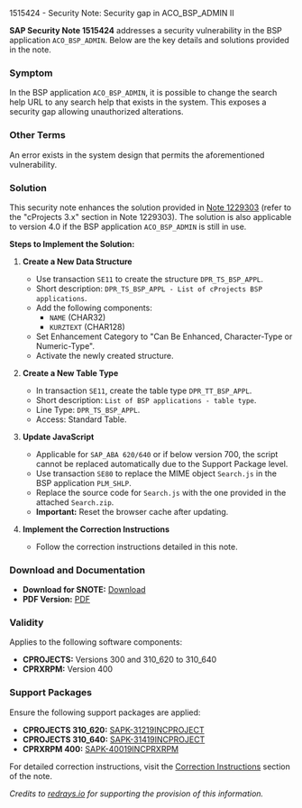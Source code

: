 1515424 - Security Note: Security gap in ACO_BSP_ADMIN II

**SAP Security Note 1515424** addresses a security vulnerability in the BSP application `ACO_BSP_ADMIN`. Below are the key details and solutions provided in the note.

### Symptom
In the BSP application `ACO_BSP_ADMIN`, it is possible to change the search help URL to any search help that exists in the system. This exposes a security gap allowing unauthorized alterations.

### Other Terms
An error exists in the system design that permits the aforementioned vulnerability.

### Solution
This security note enhances the solution provided in [Note 1229303](https://me.sap.com/notes/1229303) (refer to the "cProjects 3.x" section in Note 1229303). The solution is also applicable to version 4.0 if the BSP application `ACO_BSP_ADMIN` is still in use.

**Steps to Implement the Solution:**

1. **Create a New Data Structure**
   - Use transaction `SE11` to create the structure `DPR_TS_BSP_APPL`.
   - Short description: `DPR_TS_BSP_APPL - List of cProjects BSP applications`.
   - Add the following components:
     - `NAME` (CHAR32)
     - `KURZTEXT` (CHAR128)
   - Set Enhancement Category to "Can Be Enhanced, Character-Type or Numeric-Type".
   - Activate the newly created structure.

2. **Create a New Table Type**
   - In transaction `SE11`, create the table type `DPR_TT_BSP_APPL`.
   - Short description: `List of BSP applications - table type`.
   - Line Type: `DPR_TS_BSP_APPL`.
   - Access: Standard Table.

3. **Update JavaScript**
   - Applicable for `SAP_ABA 620/640` or if below version 700, the script cannot be replaced automatically due to the Support Package level.
   - Use transaction `SE80` to replace the MIME object `Search.js` in the BSP application `PLM_SHLP`.
   - Replace the source code for `Search.js` with the one provided in the attached `Search.zip`.
   - **Important:** Reset the browser cache after updating.

4. **Implement the Correction Instructions**
   - Follow the correction instructions detailed in this note.

### Download and Documentation
- **Download for SNOTE:** [Download](https://me.sap.com/notes/0040000008983432017)
- **PDF Version:** [PDF](https://me.sap.com/sap/support/sfm/notes/print/0001515424?language=en-US&token=DBC51CD0B060C36472A6263FD7A3A280)

### Validity
Applies to the following software components:
- **CPROJECTS:** Versions 300 and 310_620 to 310_640
- **CPRXRPM:** Version 400

### Support Packages
Ensure the following support packages are applied:
- **CPROJECTS 310_620:** [SAPK-31219INCPROJECT](https://me.sap.com/supportpackage/SAPK-31219INCPROJECT)
- **CPROJECTS 310_640:** [SAPK-31419INCPROJECT](https://me.sap.com/supportpackage/SAPK-31419INCPROJECT)
- **CPRXRPM 400:** [SAPK-40019INCPRXRPM](https://me.sap.com/supportpackage/SAPK-40019INCPRXRPM)

For detailed correction instructions, visit the [Correction Instructions](https://me.sap.com/corrins/0001515424/381) section of the note.

*Credits to [redrays.io](https://redrays.io) for supporting the provision of this information.*